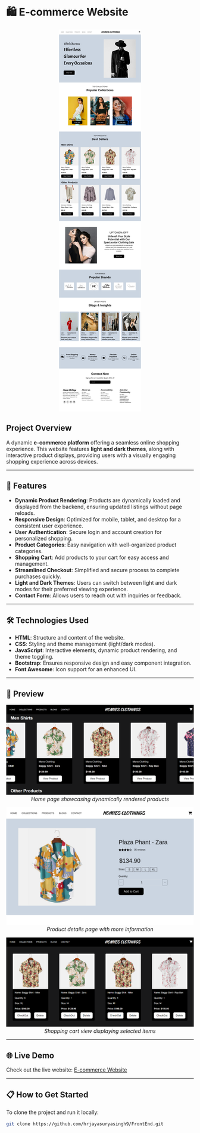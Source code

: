 # 🛍️ E-commerce Website

<p align="center">
  <img src="assets/Screenshots/Main.jpg" alt="">
</p>

## Project Overview
A dynamic **e-commerce platform** offering a seamless online shopping experience. This website features **light and dark themes**, along with interactive product displays, providing users with a visually engaging shopping experience across devices.

---

## 🚀 Features

- **Dynamic Product Rendering**: Products are dynamically loaded and displayed from the backend, ensuring updated listings without page reloads.
- **Responsive Design**: Optimized for mobile, tablet, and desktop for a consistent user experience.
- **User Authentication**: Secure login and account creation for personalized shopping.
- **Product Categories**: Easy navigation with well-organized product categories.
- **Shopping Cart**: Add products to your cart for easy access and management.
- **Streamlined Checkout**: Simplified and secure process to complete purchases quickly.
- **Light and Dark Themes**: Users can switch between light and dark modes for their preferred viewing experience.
- **Contact Form**: Allows users to reach out with inquiries or feedback.

---

## 🛠️ Technologies Used

- **HTML**: Structure and content of the website.
- **CSS**: Styling and theme management (light/dark modes).
- **JavaScript**: Interactive elements, dynamic product rendering, and theme toggling.
- **Bootstrap**: Ensures responsive design and easy component integration.
- **Font Awesome**: Icon support for an enhanced UI.

---

## 📸 Preview

<p align="center">
  <img src="assets/Screenshots/Shop.png" alt="Home Page Preview" width="600">
  <br>
  <em>Home page showcasing dynamically rendered products</em>
</p>

<p align="center">
  <img src="assets/Screenshots/Product.jpg" alt="Product Page Preview" width="600">
  <br>
  <em>Product details page with more information</em>
</p>

<p align="center">
  <img src="assets/Screenshots/Cart.png" alt="Shopping Cart Preview" width="600">
  <br>
  <em>Shopping cart view displaying selected items</em>
</p>

---

## 🌐 Live Demo

Check out the live website: [E-commerce Website](https://hrjayasuryasingh9.github.io/FrontEnd/E-commerce%20website/)

---

## 📋 How to Get Started

To clone the project and run it locally:

```bash
git clone https://github.com/hrjayasuryasingh9/FrontEnd.git
